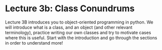 # Lecture 3b: Class Conundrums 

Lecture 3B introduces you to object-oriented programming in python. We will introduce what is a class, and an object (and other relevant terminology), practice writing our own classes and try to motivate cases where this is useful. Start with the introduction and go through the sections in order to understand more!

```{tableofcontents}
```

